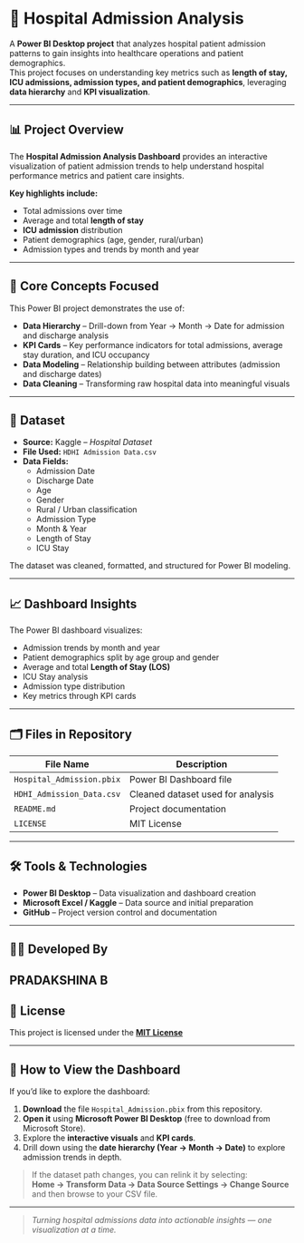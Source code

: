 # 🏥 Hospital Admission Analysis

A **Power BI Desktop project** that analyzes hospital patient admission patterns to gain insights into healthcare operations and patient demographics.  
This project focuses on understanding key metrics such as **length of stay, ICU admissions, admission types, and patient demographics**, leveraging **data hierarchy** and **KPI visualization**.

---

## 📊 Project Overview

The **Hospital Admission Analysis Dashboard** provides an interactive visualization of patient admission trends to help understand hospital performance metrics and patient care insights.

**Key highlights include:**
- Total admissions over time  
- Average and total **length of stay**  
- **ICU admission** distribution  
- Patient demographics (age, gender, rural/urban)  
- Admission types and trends by month and year  

---

## 🧠 Core Concepts Focused

This Power BI project demonstrates the use of:
-  **Data Hierarchy** – Drill-down from Year → Month → Date for admission and discharge analysis  
-  **KPI Cards** – Key performance indicators for total admissions, average stay duration, and ICU occupancy  
-  **Data Modeling** – Relationship building between attributes (admission and discharge dates)  
-  **Data Cleaning** – Transforming raw hospital data into meaningful visuals  

---

## 🧾 Dataset

- **Source:** Kaggle – *Hospital Dataset*  
- **File Used:** `HDHI Admission Data.csv`  
- **Data Fields:**  
  - Admission Date  
  - Discharge Date  
  - Age  
  - Gender  
  - Rural / Urban classification  
  - Admission Type  
  - Month & Year  
  - Length of Stay  
  - ICU Stay  

The dataset was cleaned, formatted, and structured for Power BI modeling.

---

## 📈 Dashboard Insights

The Power BI dashboard visualizes:
-  Admission trends by month and year  
-  Patient demographics split by age group and gender  
-  Average and total **Length of Stay (LOS)**  
-  ICU Stay analysis  
-  Admission type distribution  
-  Key metrics through KPI cards  

---

## 🗂️ Files in Repository

| File Name | Description |
|------------|-------------|
| `Hospital_Admission.pbix` | Power BI Dashboard file |
| `HDHI_Admission_Data.csv` | Cleaned dataset used for analysis |
| `README.md` | Project documentation |
| `LICENSE` | MIT License |

---

## 🛠️ Tools & Technologies

- **Power BI Desktop** – Data visualization and dashboard creation  
- **Microsoft Excel / Kaggle** – Data source and initial preparation  
- **GitHub** – Project version control and documentation  

---

## 🧑‍💻 Developed By

**PRADAKSHINA B**  
---

## 🪪 License

This project is licensed under the **[MIT License](LICENSE)** 

---

## 👀 How to View the Dashboard

If you’d like to explore the dashboard:

1. **Download** the file `Hospital_Admission.pbix` from this repository.  
2. **Open it** using **Microsoft Power BI Desktop** (free to download from Microsoft Store).  
3. Explore the **interactive visuals** and **KPI cards**.  
4. Drill down using the **date hierarchy (Year → Month → Date)** to explore admission trends in depth.

> If the dataset path changes, you can relink it by selecting:  
> **Home → Transform Data → Data Source Settings → Change Source** and then browse to your CSV file.

---

> *Turning hospital admissions data into actionable insights — one visualization at a time.*

